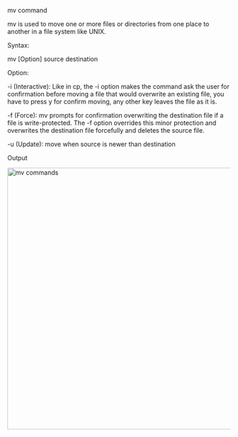 mv command

mv is used to move one or more files or directories from one place to another in a file system like UNIX.

Syntax: 

mv [Option] source destination

Option:

 -i (Interactive): Like in cp, the -i option makes the command ask the user for confirmation before moving a file that would overwrite an existing file,
 you have to press y for confirm moving, any other key leaves the file as it is.

-f (Force): mv prompts for confirmation overwriting the destination file if a file is write-protected. 
The -f option overrides this minor protection and overwrites the destination file forcefully and deletes the source file. 

-u (Update): move when source is newer than destination

Output

<img width="590" alt="mv commands" src="https://user-images.githubusercontent.com/92944722/157807143-1ae58926-af7e-4d20-bdbd-013b875116ce.png">
